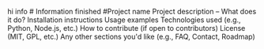 hi info # Information finished #Project name
Project description – What does it do?
Installation instructions
Usage examples
Technologies used (e.g., Python, Node.js, etc.)
How to contribute (if open to contributors)
License (MIT, GPL, etc.)
Any other sections you'd like (e.g., FAQ, Contact, Roadmap)

